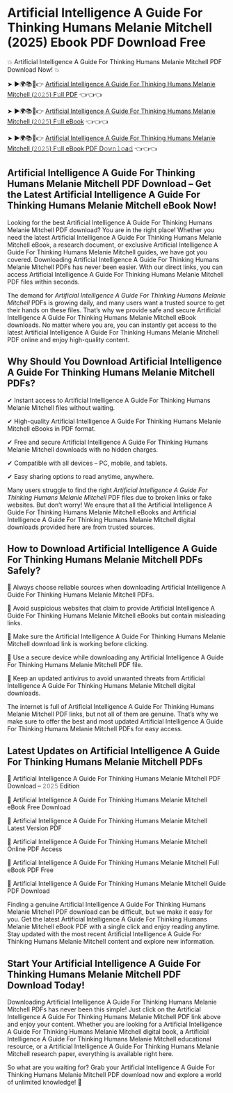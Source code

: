 # Artificial Intelligence A Guide For Thinking Humans Melanie Mitchell (2025) Ebook PDF Download Free

💥 Artificial Intelligence A Guide For Thinking Humans Melanie Mitchell PDF Download Now! 💥

➤ ►🌍📚📱👉 [Artificial Intelligence A Guide For Thinking Humans Melanie Mitchell (𝟸𝟶𝟸𝟻) F𝚞ll PDF](https://getpdf.xyz/artificial-intelligence-a-guide-for-thinking-humans-melanie-mitchell) 👈👈👈


➤ ►🌍📚📱👉 [Artificial Intelligence A Guide For Thinking Humans Melanie Mitchell (𝟸𝟶𝟸𝟻) F𝚞ll eBook](https://getpdf.xyz/artificial-intelligence-a-guide-for-thinking-humans-melanie-mitchell) 👈👈👈


➤ ►🌍📚📱👉 [Artificial Intelligence A Guide For Thinking Humans Melanie Mitchell (𝟸𝟶𝟸𝟻) F𝚞ll eBook PDF D𝚘𝚠𝚗𝚕𝚘a𝚍](https://getpdf.xyz/artificial-intelligence-a-guide-for-thinking-humans-melanie-mitchell) 👈👈👈


## Artificial Intelligence A Guide For Thinking Humans Melanie Mitchell PDF Download – Get the Latest Artificial Intelligence A Guide For Thinking Humans Melanie Mitchell eBook Now!

Looking for the best Artificial Intelligence A Guide For Thinking Humans Melanie Mitchell PDF download? You are in the right place! Whether you need the latest Artificial Intelligence A Guide For Thinking Humans Melanie Mitchell eBook, a research document, or exclusive Artificial Intelligence A Guide For Thinking Humans Melanie Mitchell guides, we have got you covered. Downloading Artificial Intelligence A Guide For Thinking Humans Melanie Mitchell PDFs has never been easier. With our direct links, you can access Artificial Intelligence A Guide For Thinking Humans Melanie Mitchell PDF files within seconds.

The demand for *Artificial Intelligence A Guide For Thinking Humans Melanie Mitchell* PDFs is growing daily, and many users want a trusted source to get their hands on these files. That’s why we provide safe and secure Artificial Intelligence A Guide For Thinking Humans Melanie Mitchell eBook downloads. No matter where you are, you can instantly get access to the latest Artificial Intelligence A Guide For Thinking Humans Melanie Mitchell PDF online and enjoy high-quality content.

## Why Should You Download Artificial Intelligence A Guide For Thinking Humans Melanie Mitchell PDFs?

✔ Instant access to Artificial Intelligence A Guide For Thinking Humans Melanie Mitchell files without waiting.

✔ High-quality Artificial Intelligence A Guide For Thinking Humans Melanie Mitchell eBooks in PDF format.

✔ Free and secure Artificial Intelligence A Guide For Thinking Humans Melanie Mitchell downloads with no hidden charges.

✔ Compatible with all devices – PC, mobile, and tablets.

✔ Easy sharing options to read anytime, anywhere.

Many users struggle to find the right *Artificial Intelligence A Guide For Thinking Humans Melanie Mitchell* PDF files due to broken links or fake websites. But don’t worry! We ensure that all the Artificial Intelligence A Guide For Thinking Humans Melanie Mitchell eBooks and Artificial Intelligence A Guide For Thinking Humans Melanie Mitchell digital downloads provided here are from trusted sources.

## How to Download Artificial Intelligence A Guide For Thinking Humans Melanie Mitchell PDFs Safely?

📌 Always choose reliable sources when downloading Artificial Intelligence A Guide For Thinking Humans Melanie Mitchell PDFs.

📌 Avoid suspicious websites that claim to provide Artificial Intelligence A Guide For Thinking Humans Melanie Mitchell eBooks but contain misleading links.

📌 Make sure the Artificial Intelligence A Guide For Thinking Humans Melanie Mitchell download link is working before clicking.

📌 Use a secure device while downloading any Artificial Intelligence A Guide For Thinking Humans Melanie Mitchell PDF file.

📌 Keep an updated antivirus to avoid unwanted threats from Artificial Intelligence A Guide For Thinking Humans Melanie Mitchell digital downloads.

The internet is full of Artificial Intelligence A Guide For Thinking Humans Melanie Mitchell PDF links, but not all of them are genuine. That’s why we make sure to offer the best and most updated Artificial Intelligence A Guide For Thinking Humans Melanie Mitchell PDFs for easy access.

## Latest Updates on Artificial Intelligence A Guide For Thinking Humans Melanie Mitchell PDFs

🔹 Artificial Intelligence A Guide For Thinking Humans Melanie Mitchell PDF Download – 𝟸𝟶𝟸𝟻 Edition

🔹 Artificial Intelligence A Guide For Thinking Humans Melanie Mitchell eBook Free Download

🔹 Artificial Intelligence A Guide For Thinking Humans Melanie Mitchell Latest Version PDF

🔹 Artificial Intelligence A Guide For Thinking Humans Melanie Mitchell Online PDF Access

🔹 Artificial Intelligence A Guide For Thinking Humans Melanie Mitchell Full eBook PDF Free

🔹 Artificial Intelligence A Guide For Thinking Humans Melanie Mitchell Guide PDF Download

Finding a genuine Artificial Intelligence A Guide For Thinking Humans Melanie Mitchell PDF download can be difficult, but we make it easy for you. Get the latest Artificial Intelligence A Guide For Thinking Humans Melanie Mitchell eBook PDF with a single click and enjoy reading anytime. Stay updated with the most recent Artificial Intelligence A Guide For Thinking Humans Melanie Mitchell content and explore new information.

## Start Your Artificial Intelligence A Guide For Thinking Humans Melanie Mitchell PDF Download Today!

Downloading Artificial Intelligence A Guide For Thinking Humans Melanie Mitchell PDFs has never been this simple! Just click on the Artificial Intelligence A Guide For Thinking Humans Melanie Mitchell PDF link above and enjoy your content. Whether you are looking for a Artificial Intelligence A Guide For Thinking Humans Melanie Mitchell digital book, a Artificial Intelligence A Guide For Thinking Humans Melanie Mitchell educational resource, or a Artificial Intelligence A Guide For Thinking Humans Melanie Mitchell research paper, everything is available right here.

So what are you waiting for? Grab your Artificial Intelligence A Guide For Thinking Humans Melanie Mitchell PDF download now and explore a world of unlimited knowledge! 🚀